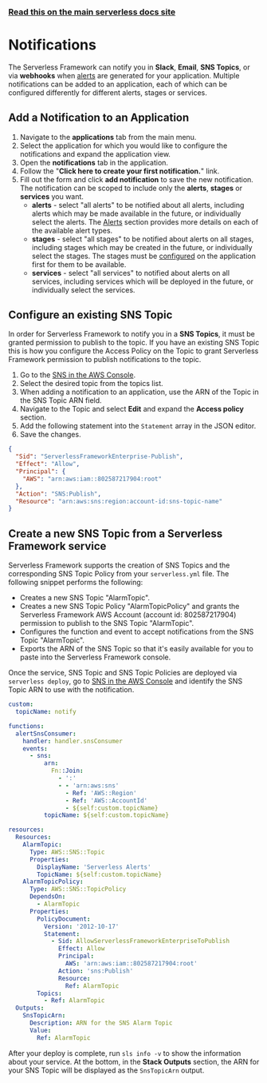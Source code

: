 <!--
title: Serverless Dashboard - Notifications
menuText: Notifications
layout: Doc
-->

<!-- DOCS-SITE-LINK:START automatically generated  -->

### [Read this on the main serverless docs site](https://www.serverless.com/framework/docs/dashboard/monitoring/notifications/)

<!-- DOCS-SITE-LINK:END -->

# Notifications

The Serverless Framework can notify you in **Slack**, **Email**, **SNS Topics**, or via
**webhooks** when [alerts](./alerts.md) are generated for your application. Multiple notifications can be added to an application, each of which can be configured differently for different alerts, stages or services.

## Add a Notification to an Application

1. Navigate to the **applications** tab from the main menu.
2. Select the application for which you would like to configure the notifications and expand the application view.
3. Open the **notifications** tab in the application.
4. Follow the "**Click here to create your first notification.**" link.
5. Fill out the form and click **add notification** to save the new notification. The notification can be scoped to include only the **alerts**, **stages** or **services** you want.
   - **alerts** - select "all alerts" to be notified about all alerts, including alerts which may be made available in the future, or individually select the alerts. The [Alerts](./insights.md#alerts) section provides more details on each of the available alert types.
   - **stages** - select "all stages" to be notified about alerts on all stages, including stages which may be created in the future, or individually select the stages. The stages must be [configured](./profiles.md#add-a-deployment-profile-to-your-application-and-stage) on the application first for them to be available.
   - **services** - select "all services" to notified about alerts on all services, including services which will be deployed in the future, or individually select the services.

## Configure an existing SNS Topic

In order for Serverless Framework to notify you in a **SNS Topics**, it must be granted
permission to publish to the topic. If you have an existing SNS Topic this is how you configure the Access Policy on the Topic to grant Serverless Framework permission to publish
notifications to the topic.

1. Go to the [SNS in the AWS Console](https://console.aws.amazon.com/sns/v3/home).
2. Select the desired topic from the topics list.
3. When adding a notification to an application, use the ARN of the Topic in the SNS Topic ARN field.
4. Navigate to the Topic and select **Edit** and expand the **Access policy** section.
5. Add the following statement into the `Statement` array in the JSON editor.
6. Save the changes.

```json
{
  "Sid": "ServerlessFrameworkEnterprise-Publish",
  "Effect": "Allow",
  "Principal": {
    "AWS": "arn:aws:iam::802587217904:root"
  },
  "Action": "SNS:Publish",
  "Resource": "arn:aws:sns:region:account-id:sns-topic-name"
}
```

## Create a new SNS Topic from a Serverless Framework service

Serverless Framework supports the creation of SNS Topics and the corresponding SNS Topic Policy from your `serverless.yml` file. The following snippet performs the following:

- Creates a new SNS Topic "AlarmTopic".
- Creates a new SNS Topic Policy "AlarmTopicPolicy" and grants the Serverless Framework AWS Account (account id: 802587217904) permission to publish to the SNS Topic "AlarmTopic".
- Configures the function and event to accept notifications from the SNS Topic "AlarmTopic".
- Exports the ARN of the SNS Topic so that it's easily available for you to paste into the Serverless Framework console.

Once the service, SNS Topic and SNS Topic Policies are deployed via `serverless deploy`, go to
[SNS in the AWS Console](https://console.aws.amazon.com/sns/v3/home) and identify the SNS Topic ARN to use with the notification.

```yaml
custom:
  topicName: notify

functions:
  alertSnsConsumer:
    handler: handler.snsConsumer
    events:
      - sns:
          arn:
            Fn::Join:
              - ':'
              - - 'arn:aws:sns'
                - Ref: 'AWS::Region'
                - Ref: 'AWS::AccountId'
                - ${self:custom.topicName}
          topicName: ${self:custom.topicName}

resources:
  Resources:
    AlarmTopic:
      Type: AWS::SNS::Topic
      Properties:
        DisplayName: 'Serverless Alerts'
        TopicName: ${self:custom.topicName}
    AlarmTopicPolicy:
      Type: AWS::SNS::TopicPolicy
      DependsOn:
        - AlarmTopic
      Properties:
        PolicyDocument:
          Version: '2012-10-17'
          Statement:
            - Sid: AllowServerlessFrameworkEnterpriseToPublish
              Effect: Allow
              Principal:
                AWS: 'arn:aws:iam::802587217904:root'
              Action: 'sns:Publish'
              Resource:
                Ref: AlarmTopic
        Topics:
          - Ref: AlarmTopic
  Outputs:
    SnsTopicArn:
      Description: ARN for the SNS Alarm Topic
      Value:
        Ref: AlarmTopic
```

After your deploy is complete, run `sls info -v` to show the information about your service. At the bottom, in the **Stack Outputs** section, the ARN for your SNS Topic will be displayed as the `SnsTopicArn` output.
